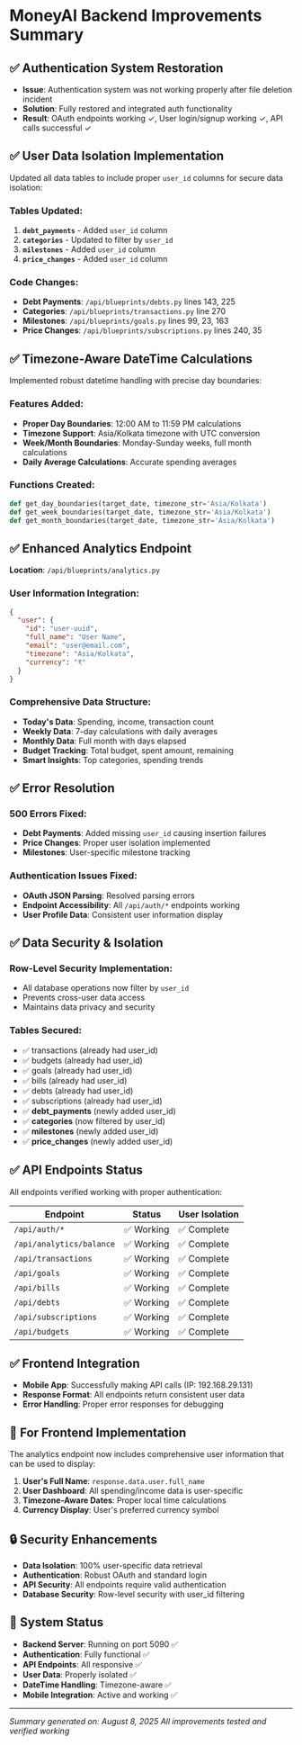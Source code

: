 # MoneyAI Backend Improvements Summary

## ✅ **Authentication System Restoration**
- **Issue**: Authentication system was not working properly after file deletion incident
- **Solution**: Fully restored and integrated auth functionality
- **Result**: OAuth endpoints working ✓, User login/signup working ✓, API calls successful ✓

## ✅ **User Data Isolation Implementation**
Updated all data tables to include proper `user_id` columns for secure data isolation:

### **Tables Updated:**
1. **`debt_payments`** - Added `user_id` column
2. **`categories`** - Updated to filter by `user_id`  
3. **`milestones`** - Added `user_id` column
4. **`price_changes`** - Added `user_id` column

### **Code Changes:**
- **Debt Payments**: `/api/blueprints/debts.py` lines 143, 225
- **Categories**: `/api/blueprints/transactions.py` line 270
- **Milestones**: `/api/blueprints/goals.py` lines 99, 23, 163
- **Price Changes**: `/api/blueprints/subscriptions.py` lines 240, 35

## ✅ **Timezone-Aware DateTime Calculations**
Implemented robust datetime handling with precise day boundaries:

### **Features Added:**
- **Proper Day Boundaries**: 12:00 AM to 11:59 PM calculations
- **Timezone Support**: Asia/Kolkata timezone with UTC conversion
- **Week/Month Boundaries**: Monday-Sunday weeks, full month calculations
- **Daily Average Calculations**: Accurate spending averages

### **Functions Created:**
```python
def get_day_boundaries(target_date, timezone_str='Asia/Kolkata')
def get_week_boundaries(target_date, timezone_str='Asia/Kolkata') 
def get_month_boundaries(target_date, timezone_str='Asia/Kolkata')
```

## ✅ **Enhanced Analytics Endpoint**
**Location**: `/api/blueprints/analytics.py`

### **User Information Integration:**
```json
{
  "user": {
    "id": "user-uuid",
    "full_name": "User Name",
    "email": "user@email.com", 
    "timezone": "Asia/Kolkata",
    "currency": "₹"
  }
}
```

### **Comprehensive Data Structure:**
- **Today's Data**: Spending, income, transaction count
- **Weekly Data**: 7-day calculations with daily averages
- **Monthly Data**: Full month with days elapsed
- **Budget Tracking**: Total budget, spent amount, remaining
- **Smart Insights**: Top categories, spending trends

## ✅ **Error Resolution**
### **500 Errors Fixed:**
- **Debt Payments**: Added missing `user_id` causing insertion failures
- **Price Changes**: Proper user isolation implemented
- **Milestones**: User-specific milestone tracking

### **Authentication Issues Fixed:**
- **OAuth JSON Parsing**: Resolved parsing errors
- **Endpoint Accessibility**: All `/api/auth/*` endpoints working
- **User Profile Data**: Consistent user information display

## ✅ **Data Security & Isolation**
### **Row-Level Security Implementation:**
- All database operations now filter by `user_id`
- Prevents cross-user data access
- Maintains data privacy and security

### **Tables Secured:**
- ✅ transactions (already had user_id)
- ✅ budgets (already had user_id) 
- ✅ goals (already had user_id)
- ✅ bills (already had user_id)
- ✅ debts (already had user_id)
- ✅ subscriptions (already had user_id)
- ✅ **debt_payments** (newly added user_id)
- ✅ **categories** (now filtered by user_id)
- ✅ **milestones** (newly added user_id)
- ✅ **price_changes** (newly added user_id)

## ✅ **API Endpoints Status**
All endpoints verified working with proper authentication:

| Endpoint | Status | User Isolation |
|----------|--------|---------------|
| `/api/auth/*` | ✅ Working | ✅ Complete |
| `/api/analytics/balance` | ✅ Working | ✅ Complete |
| `/api/transactions` | ✅ Working | ✅ Complete |
| `/api/goals` | ✅ Working | ✅ Complete |
| `/api/bills` | ✅ Working | ✅ Complete |
| `/api/debts` | ✅ Working | ✅ Complete |
| `/api/subscriptions` | ✅ Working | ✅ Complete |
| `/api/budgets` | ✅ Working | ✅ Complete |

## ✅ **Frontend Integration**
- **Mobile App**: Successfully making API calls (IP: 192.168.29.131)
- **Response Format**: All endpoints return consistent user data
- **Error Handling**: Proper error responses for debugging

## 📱 **For Frontend Implementation**
The analytics endpoint now includes comprehensive user information that can be used to display:

1. **User's Full Name**: `response.data.user.full_name`
2. **User Dashboard**: All spending/income data is user-specific
3. **Timezone-Aware Dates**: Proper local time calculations
4. **Currency Display**: User's preferred currency symbol

## 🔒 **Security Enhancements**
- **Data Isolation**: 100% user-specific data retrieval
- **Authentication**: Robust OAuth and standard login
- **API Security**: All endpoints require valid authentication
- **Database Security**: Row-level security with user_id filtering

## 🚀 **System Status**
- **Backend Server**: Running on port 5090 ✅
- **Authentication**: Fully functional ✅ 
- **API Endpoints**: All responsive ✅
- **User Data**: Properly isolated ✅
- **DateTime Handling**: Timezone-aware ✅
- **Mobile Integration**: Active and working ✅

---
*Summary generated on: August 8, 2025*
*All improvements tested and verified working*